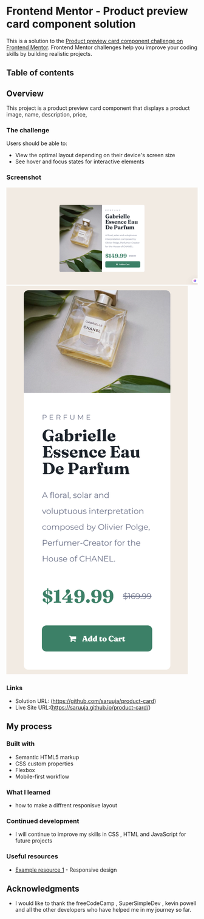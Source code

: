 # Frontend Mentor - Product preview card component solution

This is a solution to the [Product preview card component challenge on Frontend Mentor](https://www.frontendmentor.io/challenges/product-preview-card-component-GO7UmttRfa). Frontend Mentor challenges help you improve your coding skills by building realistic projects. 

## Table of contents


## Overview
This project is a product preview card component that displays a product image, name, description, price,

### The challenge

Users should be able to:

- View the optimal layout depending on their device's screen size
- See hover and focus states for interactive elements

### Screenshot

![](/screen-shot/DESKTOP.png)
![](/screen-shot/FireShot%20Capture%20Mobile-version.png)

### Links

- Solution URL: (https://github.com/saruuja/product-card)
- Live Site URL:(https://saruuja.github.io/product-card/)

## My process

### Built with

- Semantic HTML5 markup
- CSS custom properties
- Flexbox
- Mobile-first workflow


### What I learned
- how to make a diffrent responisve layout 


### Continued development
- I will continue to improve my skills in CSS , HTML and JavaScript for future projects


### Useful resources

- [Example resource 1](https://courses.kevinpowell.co/products/home) - Responsive design


## Acknowledgments
- I would like to thank the freeCodeCamp , SuperSimpleDev , kevin powell and all the other developers who have helped me in my journey so far.

